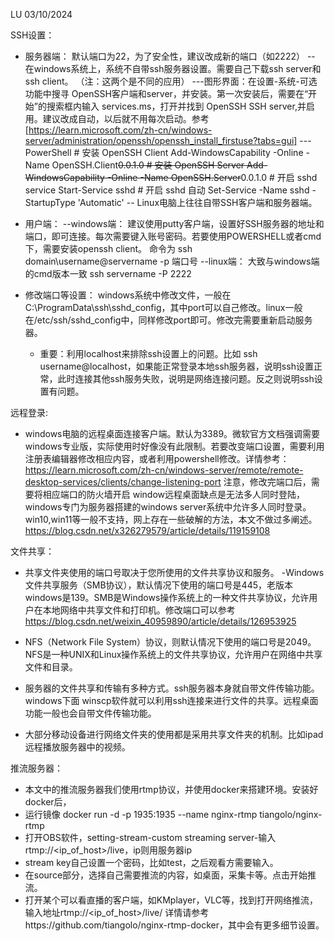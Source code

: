 LU 03/10/2024

SSH设置：
- 服务器端：
    默认端口为22，为了安全性，建议改成新的端口（如2222）
    -- 在windows系统上，系统不自带ssh服务器设置。需要自己下载ssh server和ssh client。 （注：这两个是不同的应用）
        ---图形界面：在设置-系统-可选功能中搜寻 OpenSSH客户端和server，并安装。第一次安装后，需要在“开始”的搜索框内输入 services.ms，打开并找到 OpenSSH SSH server,并启用。建议改成自动，以后就不用每次启动。参考[https://learn.microsoft.com/zh-cn/windows-server/administration/openssh/openssh_install_firstuse?tabs=gui]
        --- PowerShell
          # 安装 OpenSSH Client
          Add-WindowsCapability -Online -Name OpenSSH.Client~~~~0.0.1.0
          # 安装 OpenSSH Server
          Add-WindowsCapability -Online -Name OpenSSH.Server~~~~0.0.1.0
          # 开启 sshd service
          Start-Service sshd
          # 开启 sshd 自动
          Set-Service -Name sshd -StartupType 'Automatic'
    -- Linux电脑上往往自带SSH客户端和服务器端。
- 用户端：
  --windows端：
  建议使用putty客户端，设置好SSH服务器的地址和端口，即可连接。每次需要键入账号密码。若要使用POWERSHELL或者cmd下，需要安装openssh client。
  命令为 ssh domain\username@servername -p 端口号
  --linux端：
  大致与windows端的cmd版本一致 ssh servername -P 2222

- 修改端口等设置：
  windows系统中修改文件，一般在C:\ProgramData\ssh\sshd_config，其中port可以自己修改。linux一般在/etc/ssh/sshd_config中，同样修改port即可。修改完需要重新启动服务器。
  - 重要：利用localhost来排除ssh设置上的问题。比如 ssh username@localhost，如果能正常登录本地ssh服务器，说明ssh设置正常，此时连接其他ssh服务失败，说明是网络连接问题。反之则说明ssh设置有问题。

远程登录:
  - windows电脑的远程桌面连接客户端。默认为3389。微软官方文档强调需要windows专业版，实际使用时好像没有此限制。若要改变端口设置，需要利用注册表编辑器修改相应内容，或者利用powershell修改。详情参考：https://learn.microsoft.com/zh-cn/windows-server/remote/remote-desktop-services/clients/change-listening-port 注意，修改完端口后，需要将相应端口的防火墙开启
  window远程桌面缺点是无法多人同时登陆，windows专门为服务器搭建的windows server系统中允许多人同时登录。win10,win11等一般不支持，网上存在一些破解的方法，本文不做过多阐述。https://blog.csdn.net/x326279579/article/details/119159108

文件共享：
  - 共享文件夹使用的端口号取决于您所使用的文件共享协议和服务。
  -Windows文件共享服务（SMB协议），默认情况下使用的端口号是445，老版本windows是139。SMB是Windows操作系统上的一种文件共享协议，允许用户在本地网络中共享文件和打印机。修改端口可以参考 https://blog.csdn.net/weixin_40959890/article/details/126953925
  - NFS（Network File System）协议，则默认情况下使用的端口号是2049。NFS是一种UNIX和Linux操作系统上的文件共享协议，允许用户在网络中共享文件和目录。

  - 服务器的文件共享和传输有多种方式。ssh服务器本身就自带文件传输功能。windows下面 winscp软件就可以利用ssh连接来进行文件的共享。远程桌面功能一般也会自带文件传输功能。
  - 大部分移动设备进行网络文件夹的使用都是采用共享文件夹的机制。比如ipad远程播放服务器中的视频。


推流服务器：
  - 本文中的推流服务器我们使用rtmp协议，并使用docker来搭建环境。安装好docker后，
  - 运行镜像 docker run -d -p 1935:1935 --name nginx-rtmp tiangolo/nginx-rtmp
  - 打开OBS软件，setting-stream-custom streaming server-输入rtmp://<ip_of_host>/live，ip则用服务器ip
  - stream key自己设置一个密码，比如test，之后观看方需要输入。
  - 在source部分，选择自己需要推流的内容，如桌面，采集卡等。点击开始推流。
  - 打开某个可以看直播的客户端，如KMplayer，VLC等，找到打开网络推流，输入地址rtmp://<ip_of_host>/live/<key>
  详情请参考https://github.com/tiangolo/nginx-rtmp-docker，其中会有更多细节设置。
